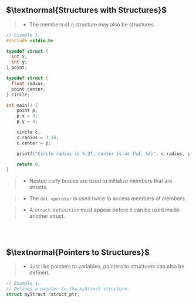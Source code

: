 ## $\textnormal{Structures with Structures}$

> - The members of a structure may also be structures.

```c
// Example 1.
#include <stdio.h>

typedef struct {
  int x;
  int y;
} point;

typedef struct {
  float radius;
  point center;
} circle;

int main() {
    point p;
    p.x = 3;
    p.y = 4;

    circle c;
    c.radius = 3.14;
    c.center = p;

    printf("Circle radius is %.2f, center is at (%d, %d)", c.radius, c.center.x, c.center.y);

    return 0;
}
```

> - Nested curly braces are used to initialize members that are structs.

> - The `dot operator` is used twice to access members of members.

> - A `struct definition` must appear before it can be used inside another struct.

<br />
<br />



## $\textnormal{Pointers to Structures}$

> - Just like pointers to variables, pointers to structures can also be defined.

```c
// Example 1.
// Defines a pointer to the myStruct structure.
struct myStruct *struct_ptr;
```
